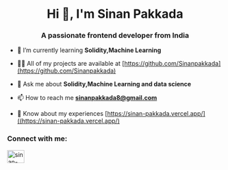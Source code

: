 <h1 align="center">Hi 👋, I'm Sinan Pakkada</h1>
<h3 align="center">A passionate frontend developer from India</h3>

- 🌱 I’m currently learning **Solidity,Machine Learning**

- 👨‍💻 All of my projects are available at [https://github.com/Sinanpakkada](https://github.com/Sinanpakkada)

- 💬 Ask me about **Solidity,Machine Learning and data science**

- 📫 How to reach me **sinanpakkada8@gmail.com**

- 📄 Know about my experiences [https://sinan-pakkada.vercel.app/]((https://sinan-pakkada.vercel.app/)

<h3 align="left">Connect with me:</h3>
<p align="left">
<a href="https://linkedin.com/in/sinan-pakkada" target="blank"><img align="center" src="https://raw.githubusercontent.com/rahuldkjain/github-profile-readme-generator/master/src/images/icons/Social/linked-in-alt.svg" alt="sinan-pakkada" height="30" width="40" /></a>
</p>
